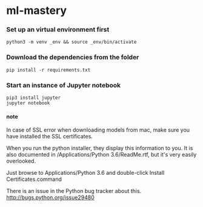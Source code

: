 # ml-mastery

### Set up an virtual environment first

```
python3 -m venv _env && source _env/bin/activate
```

### Download the dependencies from the folder

```
pip install -r requirements.txt
```

### Start an instance of Jupyter notebook
```
pip3 install jupyter
jupyter notebook
```
#### note

In case of SSL error when downloading models from mac, make sure you have installed the SSL certificates.

When you run the python installer, they display this information to you. It is also documented in /Applications/Python 3.6/ReadMe.rtf, but it's very easily overlooked.

Just browse to Applications/Python 3.6 and double-click Install Certificates.command

There is an issue in the Python bug tracker about this. http://bugs.python.org/issue29480
